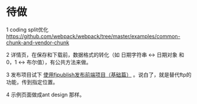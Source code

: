 # 待做
1 coding split优化  
https://github.com/webpack/webpack/tree/master/examples/common-chunk-and-vendor-chunk

2 详情页，在保存和下载前，数据格式的转化（如 日期字符串 <-> 日期对象 和 0，1 <-> 布尔值），有公共方法来做。

3 发布项目试下 [使用fjpublish发布前端项目（基础篇）](https://juejin.im/post/59f48fa36fb9a0452724d9ab) 。说白了，就是替代ftp的功能，传到指定位置。

4 示例页面做成ant design 那样。

